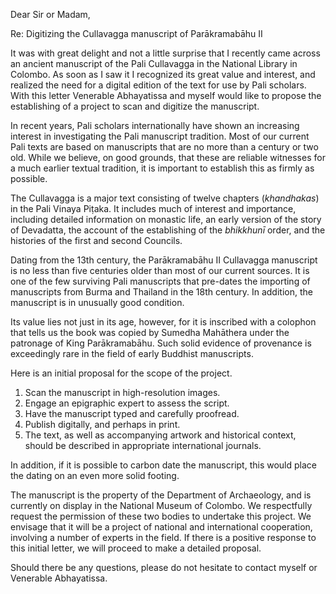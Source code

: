 Dear Sir or Madam,

Re: Digitizing the Cullavagga manuscript of Parākramabāhu II

It was with great delight and not a little surprise that I recently came across an ancient manuscript of the Pali Cullavagga in the National Library in Colombo. As soon as I saw it I recognized its great value and interest, and realized the need for a digital edition of the text for use by Pali scholars. With this letter Venerable Abhayatissa and myself would like to propose the establishing of a project to scan and digitize the manuscript.

In recent years, Pali scholars internationally have shown an increasing interest in investigating the Pali manuscript tradition. Most of our current Pali texts are based on manuscripts that are no more than a century or two old. While we believe, on good grounds, that these are reliable witnesses for a much earlier textual tradition, it is important to establish this as firmly as possible.

The Cullavagga is a major text consisting of twelve chapters (*khandhakas*) in the Pali Vinaya Piṭaka. It includes much of interest and importance, including detailed information on monastic life, an early version of the story of Devadatta, the account of the establishing of the *bhikkhunī* order, and the histories of the first and second Councils.

Dating from the 13th century, the Parākramabāhu II Cullavagga manuscript is no less than five centuries older than most of our current sources. It is one of the few surviving Pali manuscripts that pre-dates the importing of manuscripts from Burma and Thailand in the 18th century. In addition, the manuscript is in unusually good condition.

Its value lies not just in its age, however, for it is inscribed with a colophon that tells us the book was copied by Sumedha Mahāthera under the patronage of King Parākramabāhu. Such solid evidence of provenance is exceedingly rare in the field of early Buddhist manuscripts.

Here is an initial proposal for the scope of the project.

1. Scan the manuscript in high-resolution images.
2. Engage an epigraphic expert to assess the script.
3. Have the manuscript typed and carefully proofread.
4. Publish digitally, and perhaps in print.
5. The text, as well as accompanying artwork and historical context, should be described in appropriate international journals.

In addition, if it is possible to carbon date the manuscript, this would place the dating on an even more solid footing.

The manuscript is the property of the Department of Archaeology, and is currently on display in the National Museum of Colombo. We respectfully request the permission of these two bodies to undertake this project. We envisage that it will be a project of national and international cooperation, involving a number of experts in the field. If there is a positive response to this initial letter, we will proceed to make a detailed proposal.

Should there be any questions, please do not hesitate to contact myself or Venerable Abhayatissa.
